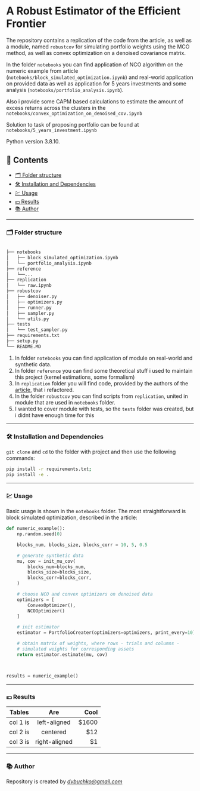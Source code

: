 # A Robust Estimator of the Efficient Frontier

The repository contains a replication of the code from the article, as well as
a module, named `robustcov` for simulating portfolio weights using the MCO
method, as well as convex optimization on a denoised covariance matrix.

In the folder `notebooks` you can find application of NCO algorithm on the numeric
example from article (`notebooks/block_simulated_optimization.ipynb`) and
real-world application on provided data as well as application for 5 years
investments and some analysis
(`notebooks/portfolio_analysis.ipynb`).

Also i provide some CAPM based calculations to estimate the amount of excess
returns across the clusters in the `notebooks/convex_optimization_on_denoised_cov.ipynb`

Solution to task of proposing portfolio can be found at
`notebooks/5_years_investment.ipynb`

Python version 3.8.10.

## 🔖 Contents

- [🗂 Folder structure](https://github.com/danyanyam/robustcov#-folder-structure)
- [🛠 Installation and Dependencies](https://github.com/danyanyam/robustcov#-installation-and-dependencies)
- [💹 Usage](https://github.com/danyanyam/robustcov#-usage)
- [💴 Results](https://github.com/danyanyam/robustcov#-results)
- [📚 Author](https://github.com/danyanyam/robustcov#-author)

---

### 🗂 Folder structure

```bash

├── notebooks
│   ├── block_simulated_optimization.ipynb
│   └── portfolio_analysis.ipynb
├── reference
│	└──...
├── replication
│   └── raw.ipynb
├── robustcov
│	├── denoiser.py
│	├── optimizers.py
│	├── runner.py
│	├── sampler.py
│	└── utils.py
├── tests
│	└── test_sampler.py
├── requirements.txt
├── setup.py
└── README.MD
```

1. In folder `notebooks` you can find application of module on real-world
   and synthetic data.
2. In folder `reference` you can find some theoretical stuff i used to
   maintain this project (kernel estimations, some formalism)
3. In `replication` folder you will find code, provided by the authors of the
   [article](https://papers.ssrn.com/sol3/papers.cfm?abstract_id=3469961),
   that i refactored.
4. In the folder `robustcov` you can find scripts from `replication`,
   united in module that are used in `notebooks` folder.
5. I wanted to cover module with tests, so the `tests` folder was created,
   but i didnt have enough time for this

---

### 🛠 Installation and Dependencies

`git clone` and `cd` to the folder with project and then use the following commands:

```bash
pip install -r requirements.txt;
pip install -e .
```

---

### 💹 Usage

Basic usage is shown in the `notebooks` folder. The most straightforward is
block simulated optimization, described in the article:

```python
def numeric_example():
    np.random.seed(0)

    blocks_num, blocks_size, blocks_corr = 10, 5, 0.5

    # generate synthetic data
    mu, cov = init_mu_cov(
        blocks_num=blocks_num,
        blocks_size=blocks_size,
        blocks_corr=blocks_corr,
    )

    # choose NCO and convex optimizers on denoised data
    optimizers = [
        ConvexOptimizer(),
        NCOOptimizer()
    ]

    # init estimator
    estimator = PortfolioCreater(optimizers=optimizers, print_every=10)

    # obtain matrix of weights, where rows - trials and columns -
    # simulated weights for corresponding assets
    return estimator.estimate(mu, cov)



results = numeric_example()

```

---

### 💴 Results

| Tables   |      Are      |   Cool |
| -------- | :-----------: | -----: |
| col 1 is | left-aligned  | \$1600 |
| col 2 is |   centered    |   \$12 |
| col 3 is | right-aligned |    \$1 |

---

### 📚 Author

Repository is created by *dvbuchko@gmail.com*
